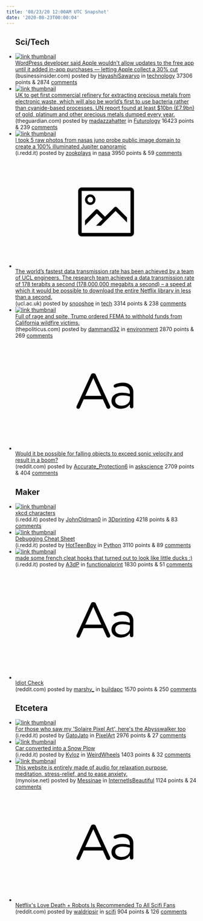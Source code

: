 ```yaml
---
title: '08/23/20 12:00AM UTC Snapshot'
date: '2020-08-23T00:00:04'
---
```

<ul>
<h2>Sci/Tech</h2>

<li><a href='https://www.businessinsider.com/apple-pressures-wordpress-add-in-app-purchases-30-percent-fee-2020-8'><img src='https://b.thumbs.redditmedia.com/otKGG7jkTyplLsqxopa_FvKM0w1wAh9dVX-OuYzcbxk.jpg' alt='link thumbnail'></a><div><div class='linkTitle'><a href='https://www.businessinsider.com/apple-pressures-wordpress-add-in-app-purchases-30-percent-fee-2020-8'>WordPress developer said Apple wouldn't allow updates to the free app until it added in-app purchases — letting Apple collect a 30% cut</a></div>(businessinsider.com) posted by <a href='https://www.reddit.com/user/HayashiSawaryo'>HayashiSawaryo</a> in <a href='https://www.reddit.com/r/technology'>technology</a> 37306 points & 2874 <a href='https://www.reddit.com/r/technology/comments/ieeaxm/wordpress_developer_said_apple_wouldnt_allow/'>comments</a></div></li>

<li><a href='https://www.theguardian.com/environment/2020/aug/22/britain-first-commercial-refinery-extracting-precious-metals-e-waste-mint-innovation'><img src='https://b.thumbs.redditmedia.com/4jQOMgyg-x5Fga7DyHOeUeadadOhd0r7UWXIgH3H4lY.jpg' alt='link thumbnail'></a><div><div class='linkTitle'><a href='https://www.theguardian.com/environment/2020/aug/22/britain-first-commercial-refinery-extracting-precious-metals-e-waste-mint-innovation'>UK to get first commercial refinery for extracting precious metals from electronic waste, which will also be world’s first to use bacteria rather than cyanide-based processes. UN report found at least $10bn (£7.9bn) of gold, platinum and other precious metals dumped every year.</a></div>(theguardian.com) posted by <a href='https://www.reddit.com/user/madazzahatter'>madazzahatter</a> in <a href='https://www.reddit.com/r/Futurology'>Futurology</a> 16423 points & 239 <a href='https://www.reddit.com/r/Futurology/comments/ieg1lg/uk_to_get_first_commercial_refinery_for/'>comments</a></div></li>

<li><a href='https://i.redd.it/fjjg57mtxji51.jpg'><img src='https://a.thumbs.redditmedia.com/h4cFMUhS_hpXdk0_6TFHhk8gQA6ctFAlWR-8UUXBKF0.jpg' alt='link thumbnail'></a><div><div class='linkTitle'><a href='https://i.redd.it/fjjg57mtxji51.jpg'>I took 5 raw photos from nasas juno probe public image domain to create a 100% illuminated Jupiter panoramic</a></div>(i.redd.it) posted by <a href='https://www.reddit.com/user/zookplays'>zookplays</a> in <a href='https://www.reddit.com/r/nasa'>nasa</a> 3950 points & 59 <a href='https://www.reddit.com/r/nasa/comments/iehzz0/i_took_5_raw_photos_from_nasas_juno_probe_public/'>comments</a></div></li>

<li><a href='https://www.ucl.ac.uk/news/2020/aug/ucl-engineers-set-new-world-record-internet-speed'><svg version='1.1' viewBox='-34 -14 104 64' preserveAspectRatio='xMidYMid meet' xmlns='http://www.w3.org/2000/svg' xmlns:xlink='http://www.w3.org/1999/xlink'>
    <title>link thumbnail</title>
    <path d='M32,4H4A2,2,0,0,0,2,6V30a2,2,0,0,0,2,2H32a2,2,0,0,0,2-2V6A2,2,0,0,0,32,4ZM4,30V6H32V30Z'></path>
    <path d='M8.92,14a3,3,0,1,0-3-3A3,3,0,0,0,8.92,14Zm0-4.6A1.6,1.6,0,1,1,7.33,11,1.6,1.6,0,0,1,8.92,9.41Z'></path>
    <path d='M22.78,15.37l-5.4,5.4-4-4a1,1,0,0,0-1.41,0L5.92,22.9v2.83l6.79-6.79L16,22.18l-3.75,3.75H15l8.45-8.45L30,24V21.18l-5.81-5.81A1,1,0,0,0,22.78,15.37Z'></path>
    </svg></a><div><div class='linkTitle'><a href='https://www.ucl.ac.uk/news/2020/aug/ucl-engineers-set-new-world-record-internet-speed'>The world’s fastest data transmission rate has been achieved by a team of UCL engineers. The research team achieved a data transmission rate of 178 terabits a second (178,000,000 megabits a second) – a speed at which it would be possible to download the entire Netflix library in less than a second.</a></div>(ucl.ac.uk) posted by <a href='https://www.reddit.com/user/snooshoe'>snooshoe</a> in <a href='https://www.reddit.com/r/tech'>tech</a> 3314 points & 238 <a href='https://www.reddit.com/r/tech/comments/ieix86/the_worlds_fastest_data_transmission_rate_has/'>comments</a></div></li>

<li><a href='https://thepoliticus.com/full-of-rage-and-spite-trump-ordered-fema-to-withhold-funds-from-california-wildfire-victims/'><img src='https://b.thumbs.redditmedia.com/yefdDMFitiSASjj-KjpMGV6vSyB80-GF0rnPgTZes8s.jpg' alt='link thumbnail'></a><div><div class='linkTitle'><a href='https://thepoliticus.com/full-of-rage-and-spite-trump-ordered-fema-to-withhold-funds-from-california-wildfire-victims/'>Full of rage and spite, Trump ordered FEMA to withhold funds from California wildfire victims.</a></div>(thepoliticus.com) posted by <a href='https://www.reddit.com/user/dammand32'>dammand32</a> in <a href='https://www.reddit.com/r/environment'>environment</a> 2870 points & 269 <a href='https://www.reddit.com/r/environment/comments/iek2zk/full_of_rage_and_spite_trump_ordered_fema_to/'>comments</a></div></li>

<li><a href='https://www.reddit.com/r/askscience/comments/iei9m0/would_it_be_possible_for_falling_objects_to/'><svg version='1.1' viewBox='-34 -12 104 64' preserveAspectRatio='xMidYMid slice' xmlns='http://www.w3.org/2000/svg' xmlns:xlink='http://www.w3.org/1999/xlink'>
    <title>text link thumbnail</title>
    <path d='M12.19,8.84a1.45,1.45,0,0,0-1.4-1h-.12a1.46,1.46,0,0,0-1.42,1L1.14,26.56a1.29,1.29,0,0,0-.14.59,1,1,0,0,0,1,1,1.12,1.12,0,0,0,1.08-.77l2.08-4.65h11l2.08,4.59a1.24,1.24,0,0,0,1.12.83,1.08,1.08,0,0,0,1.08-1.08,1.64,1.64,0,0,0-.14-.57ZM6.08,20.71l4.59-10.22,4.6,10.22Z'>
    </path>
    <path d='M32.24,14.78A6.35,6.35,0,0,0,27.6,13.2a11.36,11.36,0,0,0-4.7,1,1,1,0,0,0-.58.89,1,1,0,0,0,.94.92,1.23,1.23,0,0,0,.39-.08,8.87,8.87,0,0,1,3.72-.81c2.7,0,4.28,1.33,4.28,3.92v.5a15.29,15.29,0,0,0-4.42-.61c-3.64,0-6.14,1.61-6.14,4.64v.05c0,2.95,2.7,4.48,5.37,4.48a6.29,6.29,0,0,0,5.19-2.48V26.9a1,1,0,0,0,1,1,1,1,0,0,0,1-1.06V19A5.71,5.71,0,0,0,32.24,14.78Zm-.56,7.7c0,2.28-2.17,3.89-4.81,3.89-1.94,0-3.61-1.06-3.61-2.86v-.06c0-1.8,1.5-3,4.2-3a15.2,15.2,0,0,1,4.22.61Z'>
    </path>
    </svg></a><div><div class='linkTitle'><a href='https://www.reddit.com/r/askscience/comments/iei9m0/would_it_be_possible_for_falling_objects_to/'>Would it be possible for falling objects to exceed sonic velocity and result in a boom?</a></div>(reddit.com) posted by <a href='https://www.reddit.com/user/Accurate_Protection6'>Accurate_Protection6</a> in <a href='https://www.reddit.com/r/askscience'>askscience</a> 2709 points & 404 <a href='https://www.reddit.com/r/askscience/comments/iei9m0/would_it_be_possible_for_falling_objects_to/'>comments</a></div></li>

<h2>Maker</h2>

<li><a href='https://i.redd.it/jaonbx5tlji51.jpg'><img src='https://b.thumbs.redditmedia.com/9SBK0LERJ6P1gssHGnaMwoY3IlJ15TwgCUrdf_IWFio.jpg' alt='link thumbnail'></a><div><div class='linkTitle'><a href='https://i.redd.it/jaonbx5tlji51.jpg'>xkcd characters</a></div>(i.redd.it) posted by <a href='https://www.reddit.com/user/JohnOldman0'>JohnOldman0</a> in <a href='https://www.reddit.com/r/3Dprinting'>3Dprinting</a> 4218 points & 83 <a href='https://www.reddit.com/r/3Dprinting/comments/ieh4yy/xkcd_characters/'>comments</a></div></li>

<li><a href='https://i.redd.it/p1i8awsivji51.jpg'><img src='https://b.thumbs.redditmedia.com/Bw2s25PTq03WP9xRblbn-MIozDMRjHIJd-qjVciHNBo.jpg' alt='link thumbnail'></a><div><div class='linkTitle'><a href='https://i.redd.it/p1i8awsivji51.jpg'>Debugging Cheat Sheet</a></div>(i.redd.it) posted by <a href='https://www.reddit.com/user/HotTeenBoy'>HotTeenBoy</a> in <a href='https://www.reddit.com/r/Python'>Python</a> 3110 points & 89 <a href='https://www.reddit.com/r/Python/comments/iehths/debugging_cheat_sheet/'>comments</a></div></li>

<li><a href='https://i.redd.it/9vwtmqvsdji51.jpg'><img src='https://b.thumbs.redditmedia.com/jA8Qi-ttD0yGmHy6lgn788oQPZOtnV6kTPrv0FfO4dk.jpg' alt='link thumbnail'></a><div><div class='linkTitle'><a href='https://i.redd.it/9vwtmqvsdji51.jpg'>made some french cleat hooks that turned out to look like little ducks :)</a></div>(i.redd.it) posted by <a href='https://www.reddit.com/user/A3dP'>A3dP</a> in <a href='https://www.reddit.com/r/functionalprint'>functionalprint</a> 1830 points & 51 <a href='https://www.reddit.com/r/functionalprint/comments/iegmkn/made_some_french_cleat_hooks_that_turned_out_to/'>comments</a></div></li>

<li><a href='https://www.reddit.com/r/buildapc/comments/iegq0y/idiot_check/'><svg version='1.1' viewBox='-34 -12 104 64' preserveAspectRatio='xMidYMid slice' xmlns='http://www.w3.org/2000/svg' xmlns:xlink='http://www.w3.org/1999/xlink'>
    <title>text link thumbnail</title>
    <path d='M12.19,8.84a1.45,1.45,0,0,0-1.4-1h-.12a1.46,1.46,0,0,0-1.42,1L1.14,26.56a1.29,1.29,0,0,0-.14.59,1,1,0,0,0,1,1,1.12,1.12,0,0,0,1.08-.77l2.08-4.65h11l2.08,4.59a1.24,1.24,0,0,0,1.12.83,1.08,1.08,0,0,0,1.08-1.08,1.64,1.64,0,0,0-.14-.57ZM6.08,20.71l4.59-10.22,4.6,10.22Z'>
    </path>
    <path d='M32.24,14.78A6.35,6.35,0,0,0,27.6,13.2a11.36,11.36,0,0,0-4.7,1,1,1,0,0,0-.58.89,1,1,0,0,0,.94.92,1.23,1.23,0,0,0,.39-.08,8.87,8.87,0,0,1,3.72-.81c2.7,0,4.28,1.33,4.28,3.92v.5a15.29,15.29,0,0,0-4.42-.61c-3.64,0-6.14,1.61-6.14,4.64v.05c0,2.95,2.7,4.48,5.37,4.48a6.29,6.29,0,0,0,5.19-2.48V26.9a1,1,0,0,0,1,1,1,1,0,0,0,1-1.06V19A5.71,5.71,0,0,0,32.24,14.78Zm-.56,7.7c0,2.28-2.17,3.89-4.81,3.89-1.94,0-3.61-1.06-3.61-2.86v-.06c0-1.8,1.5-3,4.2-3a15.2,15.2,0,0,1,4.22.61Z'>
    </path>
    </svg></a><div><div class='linkTitle'><a href='https://www.reddit.com/r/buildapc/comments/iegq0y/idiot_check/'>Idiot Check</a></div>(reddit.com) posted by <a href='https://www.reddit.com/user/marshy_'>marshy_</a> in <a href='https://www.reddit.com/r/buildapc'>buildapc</a> 1570 points & 250 <a href='https://www.reddit.com/r/buildapc/comments/iegq0y/idiot_check/'>comments</a></div></li>

<h2>Etcetera</h2>

<li><a href='https://i.redd.it/9zcxy4gmwji51.png'><img src='https://b.thumbs.redditmedia.com/Ts-OENcIFgeJYN44mYeKB-wHIcnxxeD_7baP3KrXY4I.jpg' alt='link thumbnail'></a><div><div class='linkTitle'><a href='https://i.redd.it/9zcxy4gmwji51.png'>For those who saw my 'Solaire Pixel Art', here's the Abysswalker too</a></div>(i.redd.it) posted by <a href='https://www.reddit.com/user/GatoJato'>GatoJato</a> in <a href='https://www.reddit.com/r/PixelArt'>PixelArt</a> 2976 points & 27 <a href='https://www.reddit.com/r/PixelArt/comments/iehws0/for_those_who_saw_my_solaire_pixel_art_heres_the/'>comments</a></div></li>

<li><a href='https://i.redd.it/s59pfzgjkji51.jpg'><img src='https://b.thumbs.redditmedia.com/DFBTXD9aco8p0YwFfvDoJdQyITDA_zDalHCwkLpujcw.jpg' alt='link thumbnail'></a><div><div class='linkTitle'><a href='https://i.redd.it/s59pfzgjkji51.jpg'>Car converted into a Snow Plow</a></div>(i.redd.it) posted by <a href='https://www.reddit.com/user/Kyloz'>Kyloz</a> in <a href='https://www.reddit.com/r/WeirdWheels'>WeirdWheels</a> 1403 points & 32 <a href='https://www.reddit.com/r/WeirdWheels/comments/ieh2fx/car_converted_into_a_snow_plow/'>comments</a></div></li>

<li><a href='https://mynoise.net/'><img src='https://b.thumbs.redditmedia.com/fmy9hJM7A92jI_MmGOOXamyuEQBX8ZuTLjVs_H604oc.jpg' alt='link thumbnail'></a><div><div class='linkTitle'><a href='https://mynoise.net/'>This website is entirely made of audio for relaxation purpose, meditation, stress-relief, and to ease anxiety.</a></div>(mynoise.net) posted by <a href='https://www.reddit.com/user/Messinae'>Messinae</a> in <a href='https://www.reddit.com/r/InternetIsBeautiful'>InternetIsBeautiful</a> 1124 points & 24 <a href='https://www.reddit.com/r/InternetIsBeautiful/comments/ielpvm/this_website_is_entirely_made_of_audio_for/'>comments</a></div></li>

<li><a href='https://www.reddit.com/r/scifi/comments/iegiqs/netflixs_love_death_robots_is_recommended_to_all/'><svg version='1.1' viewBox='-34 -12 104 64' preserveAspectRatio='xMidYMid slice' xmlns='http://www.w3.org/2000/svg' xmlns:xlink='http://www.w3.org/1999/xlink'>
    <title>text link thumbnail</title>
    <path d='M12.19,8.84a1.45,1.45,0,0,0-1.4-1h-.12a1.46,1.46,0,0,0-1.42,1L1.14,26.56a1.29,1.29,0,0,0-.14.59,1,1,0,0,0,1,1,1.12,1.12,0,0,0,1.08-.77l2.08-4.65h11l2.08,4.59a1.24,1.24,0,0,0,1.12.83,1.08,1.08,0,0,0,1.08-1.08,1.64,1.64,0,0,0-.14-.57ZM6.08,20.71l4.59-10.22,4.6,10.22Z'>
    </path>
    <path d='M32.24,14.78A6.35,6.35,0,0,0,27.6,13.2a11.36,11.36,0,0,0-4.7,1,1,1,0,0,0-.58.89,1,1,0,0,0,.94.92,1.23,1.23,0,0,0,.39-.08,8.87,8.87,0,0,1,3.72-.81c2.7,0,4.28,1.33,4.28,3.92v.5a15.29,15.29,0,0,0-4.42-.61c-3.64,0-6.14,1.61-6.14,4.64v.05c0,2.95,2.7,4.48,5.37,4.48a6.29,6.29,0,0,0,5.19-2.48V26.9a1,1,0,0,0,1,1,1,1,0,0,0,1-1.06V19A5.71,5.71,0,0,0,32.24,14.78Zm-.56,7.7c0,2.28-2.17,3.89-4.81,3.89-1.94,0-3.61-1.06-3.61-2.86v-.06c0-1.8,1.5-3,4.2-3a15.2,15.2,0,0,1,4.22.61Z'>
    </path>
    </svg></a><div><div class='linkTitle'><a href='https://www.reddit.com/r/scifi/comments/iegiqs/netflixs_love_death_robots_is_recommended_to_all/'>Netflix's Love Death + Robots Is Recommended To All Scifi Fans</a></div>(reddit.com) posted by <a href='https://www.reddit.com/user/waldripsir'>waldripsir</a> in <a href='https://www.reddit.com/r/scifi'>scifi</a> 904 points & 126 <a href='https://www.reddit.com/r/scifi/comments/iegiqs/netflixs_love_death_robots_is_recommended_to_all/'>comments</a></div></li>

</ul>
